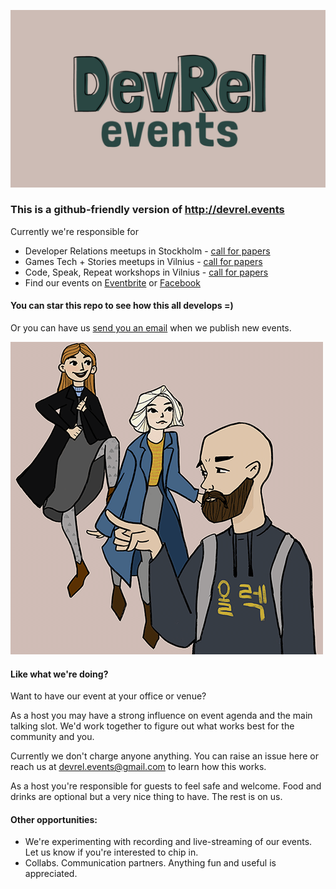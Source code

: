 ![](/img/devrel169.png)

### This is a github-friendly version of http://devrel.events

Currently we're responsible for
* Developer Relations meetups in Stockholm - [call for papers](cfp-devrel-meetups-stockholm.md)
* Games Tech + Stories meetups in Vilnius - [call for papers](cfp-gamestech-stories.md)
* Code, Speak, Repeat workshops in Vilnius - [call for papers](cfp-code-speak-repeat.md)
* Find our events on [Eventbrite](https://www.eventbrite.com/o/developer-relations-events-26740448969) or [Facebook](https://www.facebook.com/pg/devrelevents/events/)

#### You can star this repo to see how this all develops =)
Or you can have us [send you an email](https://mailchi.mp/e7b8ff53834e/devrel-dx-developer-relations-community-meetups) when we publish new events.


![](/img/3ofus_500.png)

#### Like what we're doing?
Want to have our event at your office or venue? 

As a host you may have a strong influence on event agenda and the main talking slot. We'd work together to figure out what works best for the community and you.

Currently we don't charge anyone anything. You can raise an issue here or reach us at devrel.events@gmail.com to learn how this works.

As a host you're responsible for guests to feel safe and welcome. Food and drinks are optional but a very nice thing to have. The rest is on us.

#### Other opportunities:
* We're experimenting with recording and live-streaming of our events. Let us know if you're interested to chip in.
* Collabs. Communication partners. Anything fun and useful is appreciated.
